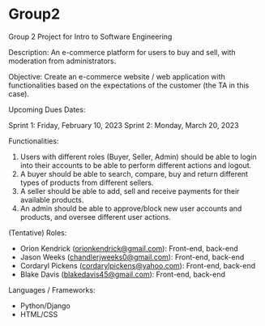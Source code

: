 # Group2
Group 2 Project for Intro to Software Engineering

Description: An e-commerce platform for users to buy and sell, with moderation from administrators. 

Objective: Create an e-commerce website / web application with functionalities based on the expectations of the customer (the TA in this case).

Upcoming Dues Dates:

Sprint 1: Friday, February 10, 2023
Sprint 2: Monday, March 20, 2023

Functionalities:
1. Users with different roles  (Buyer, Seller, Admin) should be able to login into their accounts to be able to perform different actions and logout. 
2. A buyer should be able to search, compare, buy and return different types of products from different sellers. 
3. A seller should be able to add, sell and receive payments for their available products. 
4. An  admin  should  be  able  to  approve/block  new  user  accounts and  products,  and oversee different user actions. 

(Tentative)
Roles:
- Orion Kendrick (orionkendrick@gmail.com): Front-end, back-end
- Jason Weeks (chandlerjweeks0@gmail.com): Front-end, back-end
- Cordaryl Pickens (cordarylpickens@yahoo.com): Front-end, back-end
- Blake Davis (blakedavis45@gmail.com): Front-end, back-end

Languages / Frameworks:
- Python/Django
- HTML/CSS
